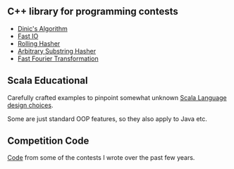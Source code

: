 ## C++ library for programming contests

- [Dinic's Algorithm](code_library/dinic.cpp)
- [Fast IO](code_library/parser.cpp)
- [Rolling Hasher](code_library/rolling_hasher.cpp)
- [Arbitrary Substring Hasher](code_library/hasher.cpp)
- [Fast Fourier Transformation](code_library/fft.cpp)

## Scala Educational

Carefully crafted examples to pinpoint somewhat unknown [Scala Language design choices](scala/binding_examples).

Some are just standard OOP features, so they also apply to Java etc.

## Competition Code

[Code](problems) from some of the contests I wrote over the past few years.

